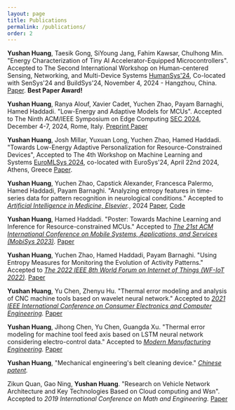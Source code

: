 ```yaml
---
layout: page
title: Publications
permalink: /publications/
order: 2
---
```


<!-- ### 2022 -->



**Yushan Huang**, Taesik Gong, SiYoung Jang, Fahim Kawsar, Chulhong Min. "Energy Characterization of Tiny AI Accelerator-Equipped Microcontrollers". Accepted to The Second International Workshop on Human-centered Sensing, Networking, and Multi-Device Systems [HumanSys'24](https://humansys-workshop.github.io/WS/2024/index.html), Co-located with SenSys'24 and BuildSys'24, November 4, 2024 - Hangzhou, China. [Paper](https://dl.acm.org/doi/abs/10.1145/3698388.3699628). **Best Paper Award!**


**Yushan Huang**, Ranya Alouf, Xavier Cadet, Yuchen Zhao, Payam Barnaghi, Hamed Haddadi. "Low-Energy and Adaptive Models for MCUs". Accepted to The Ninth ACM/IEEE Symposium on Edge Computing [SEC 2024](https://acm-ieee-sec.org/2024/), December 4-7, 2024, Rome, Italy. [Preprint Paper](https://arxiv.org/abs/2403.08040)


**Yushan Huang**, Josh Millar, Yuxuan Long, Yuchen Zhao, Hamed Haddadi. "Towards Low-Energy Adaptive Personalization for Resource-Constrained Devices", Accepted to The 4th Workshop on Machine Learning and Systems [EuroMLSys 2024](https://euromlsys.eu/), co-located with EuroSys'24, April 22nd 2024, Athens, Greece [Paper](https://dl.acm.org/doi/abs/10.1145/3642970.3655826?casa_token=wt9QpHMRsrEAAAAA:P5iM6vJ1Oi-q-loBEEJSmkcRj9B2h-CqXJW99vZ2lGAcNm5JFh1Vn6pcbjRzh_XfdLVTDEmgWACWzQ). 


**Yushan Huang**, Yuchen Zhao, Capstick Alexander, Francesca Palermo, Hamed Haddadi, Payam Barnaghi. "Analyzing entropy features in time-series data for pattern recognition in neurological conditions." Accepted to *[Artificial Intelligence in Medicine, Elsevier](https://www.sciencedirect.com/journal/artificial-intelligence-in-medicine).*, 2024 [Paper](https://www.sciencedirect.com/science/article/pii/S0933365724000630), [Code](https://github.com/yushan-huang/EntropyPipeline)


**Yushan Huang**, Hamed Haddadi. "Poster: Towards Machine Learning and Inference for Resource-constrained MCUs." Accepted to *[The 21st ACM International Conference on Mobile Systems, Applications, and Services (MobiSys 2023)](https://www.sigmobile.org/mobisys/2023/).* [Paper](https://dl.acm.org/doi/10.1145/3581791.3597371)

**Yushan Huang**, Yuchen Zhao, Hamed Haddadi, Payam Barnaghi. "Using Entropy Measures for Monitoring the Evolution of Activity Patterns." Accepted to *[The 2022 IEEE 8th World Forum on Internet of Things (WF-IoT 2022)](https://wfiot2022.iot.ieee.org/).* [Paper](https://ieeexplore.ieee.org/abstract/document/10152050)

<!-- ### 2021 -->

**Yushan Huang**, Yu Chen, Zhenyu Hu. "Thermal error modeling and analysis of CNC machine tools based on wavelet neural network." Accepted to *[2021 IEEE International Conference on Consumer Electronics and Computer Engineering](https://ieeexplore.ieee.org/xpl/conhome/9341295/proceeding).* [Paper](https://ieeexplore.ieee.org/document/9342155)

**Yushan Huang**, Jihong Chen, Yu Chen, Guangda Xu. "Thermal error modeling for machine tool feed axis based on LSTM neural network considering electro-control data." Accepted to *[Modern Manufacturing Engineering](http://xdzzgc.magtechjournal.com/).* [Paper](https://kns.cnki.net/kcms/detail/detail.aspx?doi=10.16731/j.cnki.1671-3133.2021.10.004)

<!-- ### 2020 and before -->

**Yushan Huang**, "Mechanical engineering's belt cleaning device." *[Chinese patent](https://ieeexplore.ieee.org/document/9342155).*

Zikun Quan, Gao Ning, **Yushan Huang**. "Research on Vehicle Network Architecture and Key Technologies  Based on Cloud computing and Wsn". Accepted to *2019 International Conference on Math and Engineering.* [Paper](https://webofproceedings.org/proceedings_series/ESR/ICME%202019/D107.pdf)
